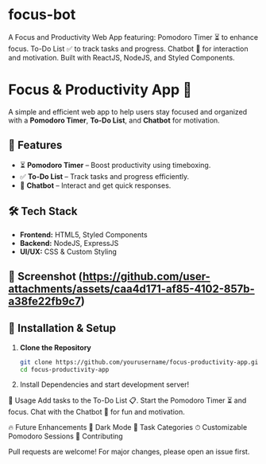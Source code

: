 # focus-bot
A Focus and Productivity Web App featuring:  Pomodoro Timer ⏳ to enhance focus. To-Do List ✅ to track tasks and progress. Chatbot 🤖 for interaction and motivation. Built with ReactJS, NodeJS, and Styled Components.

# Focus & Productivity App 🎯  

A simple and efficient web app to help users stay focused and organized with a **Pomodoro Timer**, **To-Do List**, and **Chatbot** for motivation.  

## 🚀 Features  
- ⏳ **Pomodoro Timer** – Boost productivity using timeboxing.  
- ✅ **To-Do List** – Track tasks and progress efficiently.  
- 🤖 **Chatbot** – Interact and get quick responses.  

## 🛠 Tech Stack  
- **Frontend:** HTML5, Styled Components  
- **Backend:** NodeJS, ExpressJS  
- **UI/UX:** CSS & Custom Styling  

## 📸 Screenshot  (https://github.com/user-attachments/assets/caa4d171-af85-4102-857b-a38fe22fb9c7)

## 📌 Installation & Setup  

1. **Clone the Repository**  
   ```sh
   git clone https://github.com/yourusername/focus-productivity-app.git
   cd focus-productivity-app
2. Install Dependencies and start development server!

🎯 Usage
Add tasks to the To-Do List 📋.
Start the Pomodoro Timer ⏳ and focus.
Chat with the Chatbot 🤖 for fun and motivation.

🔥 Future Enhancements
🌙 Dark Mode
📂 Task Categories
⏱ Customizable Pomodoro Sessions
🤝 Contributing

Pull requests are welcome! For major changes, please open an issue first.
